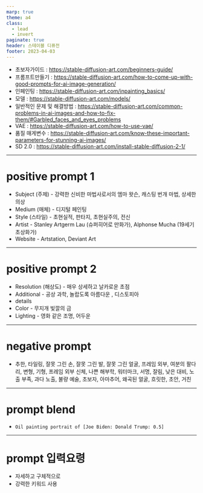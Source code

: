 ```yaml
---
marp: true
theme: a4
class:
  - lead
  - invert
paginate: true
header: 스테이블 디퓨전
footer: 2023-04-03
---
```


* 초보자가이드 : https://stable-diffusion-art.com/beginners-guide/
* 프롬프트만들기 : https://stable-diffusion-art.com/how-to-come-up-with-good-prompts-for-ai-image-generation/
* 인페인팅 : https://stable-diffusion-art.com/inpainting_basics/
* 모델 : https://stable-diffusion-art.com/models/
* 일반적인 문제 및 해결방법 : https://stable-diffusion-art.com/common-problems-in-ai-images-and-how-to-fix-them/#Garbled_faces_and_eyes_problems
* VAE : https://stable-diffusion-art.com/how-to-use-vae/
* 품질 매게변수 : https://stable-diffusion-art.com/know-these-important-parameters-for-stunning-ai-images/
* SD 2.0 : https://stable-diffusion-art.com/install-stable-diffusion-2-1/

---

# positive prompt 1
- Subject (주제) - 강력한 신비한 마법사로서의 엠마 왓슨, 캐스팅 번개 마법, 상세한 의상
- Medium (매체) - 디지털 페인팅
- Style (스타일) - 초현실적, 판타지, 초현실주의, 전신
- Artist - Stanley Artgerm Lau (슈퍼히어로 만화가), Alphonse Mucha (19세기 초상화가)
- Website - Artstation, Deviant Art

---

# positive prompt 2
- Resolution (해상도) - 매우 상세하고 날카로운 초점
- Additional - 공상 과학, 놀랍도록 아름다운 , 디스토피아
- details 
- Color - 무지개 빛깔의 금
- Lighting - 영화 같은 조명, 어두운

---

# negative prompt
- 추한, 타일링, 잘못 그린 손, 잘못 그린 발, 잘못 그린 얼굴, 프레임 외부, 여분의 팔다리, 변형, 기형, 프레임 외부 신체, 나쁜 해부학, 워터마크, 서명, 잘림, 낮은 대비, 노출 부족, 과다 노출, 불량 예술, 초보자, 아마추어, 왜곡된 얼굴, 흐릿한, 초안, 거친

---

# prompt blend
* ```Oil painting portrait of [Joe Biden: Donald Trump: 0.5]```


---

# prompt 입력요령
* 자세하고 구체적으로
* 강력한 키워드 사용